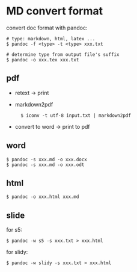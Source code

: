 MD convert format
===

convert doc format with pandoc:

	# type: markdown, html, latex ...
	$ pandoc -f <type> -t <type> xxx.txt

	# determine type from output file's suffix
	$ pandoc -o xxx.tex xxx.txt

pdf
---

* retext -> print
* markdown2pdf

		$ iconv -t utf-8 input.txt | markdown2pdf

* convert to word -> print to pdf

word
---

	$ pandoc -s xxx.md -o xxx.docx
	$ pandoc -s xxx.md -o xxx.odt

html
---

	$ pandoc -o xxx.html xxx.md

slide
---

for s5:

	$ pandoc -w s5 -s xxx.txt > xxx.html

for slidy:

	$ pandoc -w slidy -s xxx.txt > xxx.html
